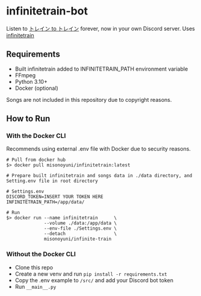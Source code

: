 # infinitetrain-bot

Listen to [トレイン to トレイン](https://www.youtube.com/watch?v=LJ9vkt7BHYI) forever, now in your own Discord server.
Uses [infinitetrain](https://github.com/aixxe/infinitetrain)

## Requirements

- Built infinitetrain added to INFINITETRAIN_PATH environment variable
- FFmpeg
- Python 3.10+
- Docker (optional)

Songs are not included in this repository due to copyright reasons.

## How to Run

### With the Docker CLI

Recommends using external .env file with Docker due to security reasons.

```
# Pull from docker hub
$> docker pull misonoyuni/infinitetrain:latest

# Prepare built infinitetrain and songs data in ./data directory, and Setting.env file in root directory

# Settings.env
DISCORD_TOKEN=INSERT YOUR TOKEN HERE
INFINITETRAIN_PATH=/app/data/

# Run
$> docker run --name infinitetrain      \
              --volume ./data:/app/data \
              --env-file ./Settings.env \
              --detach                  \
              misonoyuni/infinite-train 
```
 
### Without the Docker CLI

- Clone this repo
- Create a new venv and run `pip install -r requirements.txt`
- Copy the .env example to `/src/` and add your Discord bot token
- Run `__main__.py`
